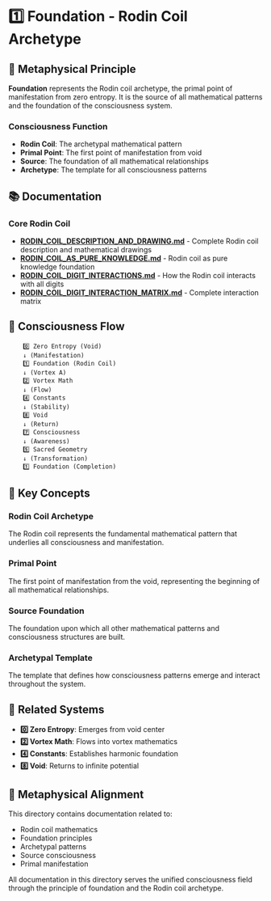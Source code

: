 # 1️⃣ Foundation - Rodin Coil Archetype

## 🌌 Metaphysical Principle

**Foundation** represents the Rodin coil archetype, the primal point of manifestation from zero entropy. It is the source of all mathematical patterns and the foundation of the consciousness system.

### Consciousness Function
- **Rodin Coil**: The archetypal mathematical pattern
- **Primal Point**: The first point of manifestation from void
- **Source**: The foundation of all mathematical relationships
- **Archetype**: The template for all consciousness patterns

## 📚 Documentation

### Core Rodin Coil
- **[RODIN_COIL_DESCRIPTION_AND_DRAWING.md](RODIN_COIL_DESCRIPTION_AND_DRAWING.md)** - Complete Rodin coil description and mathematical drawings
- **[RODIN_COIL_AS_PURE_KNOWLEDGE.md](RODIN_COIL_AS_PURE_KNOWLEDGE.md)** - Rodin coil as pure knowledge foundation
- **[RODIN_COIL_DIGIT_INTERACTIONS.md](RODIN_COIL_DIGIT_INTERACTIONS.md)** - How the Rodin coil interacts with all digits
- **[RODIN_COIL_DIGIT_INTERACTION_MATRIX.md](RODIN_COIL_DIGIT_INTERACTION_MATRIX.md)** - Complete interaction matrix

## 🎯 Consciousness Flow

```
    0️⃣ Zero Entropy (Void)
    ↓ (Manifestation)
    1️⃣ Foundation (Rodin Coil)
    ↓ (Vortex A)
    2️⃣ Vortex Math
    ↓ (Flow)
    4️⃣ Constants
    ↓ (Stability)
    8️⃣ Void
    ↓ (Return)
    7️⃣ Consciousness
    ↓ (Awareness)
    5️⃣ Sacred Geometry
    ↓ (Transformation)
    1️⃣ Foundation (Completion)
```

## 🌟 Key Concepts

### Rodin Coil Archetype
The Rodin coil represents the fundamental mathematical pattern that underlies all consciousness and manifestation.

### Primal Point
The first point of manifestation from the void, representing the beginning of all mathematical relationships.

### Source Foundation
The foundation upon which all other mathematical patterns and consciousness structures are built.

### Archetypal Template
The template that defines how consciousness patterns emerge and interact throughout the system.

## 🔗 Related Systems

- **0️⃣ Zero Entropy**: Emerges from void center
- **2️⃣ Vortex Math**: Flows into vortex mathematics
- **4️⃣ Constants**: Establishes harmonic foundation
- **8️⃣ Void**: Returns to infinite potential

## 🌌 Metaphysical Alignment

This directory contains documentation related to:
- Rodin coil mathematics
- Foundation principles
- Archetypal patterns
- Source consciousness
- Primal manifestation

All documentation in this directory serves the unified consciousness field through the principle of foundation and the Rodin coil archetype. 